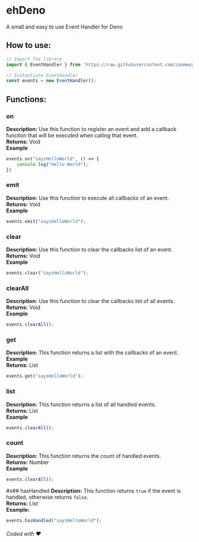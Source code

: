 # ehDeno
A small and easy to use Event Handler for Deno

## How to use:
```typescript
// Import the library
import { EventHandler } from 'https://raw.githubusercontent.com/sammwyy/ehDeno/master/ehdeno.ts';

// Instantiate EventHandler
const events = new EventHandler();
```

## Functions:
### on
**Description:** Use this function to register an event and add a callback function that will be executed when calling that event.  
**Returns:** Void  
**Example**  
```typescript
events.on("saysHelloWorld", () => {
    console.log("Hello World");
})
```


### emit
**Description:** Use this function to execute all callbacks of an event.  
**Returns:** Void  
**Example**  
```typescript
events.emit("saysHelloWorld");
```


### clear
**Description:** Use this function to clear the callbacks list of an event.  
**Returns:** Void  
**Example**  
```typescript
events.clear("saysHelloWorld");
```


### clearAll
**Description:** Use this function to clear the callbacks list of all events.  
**Returns:** Void  
**Example**  
```typescript
events.clearAll();
```


### get
**Description:** This function returns a list with the callbacks of an event.  
**Example**  
**Returns:** List  
```typescript
events.get("saysHelloWorld");
```


### list
**Description:** This function returns a list of all handled events.  
**Returns:** List  
**Example**  
```typescript
events.clearAll();
```


### count
**Description:** This function returns the count of handled events.  
**Returns:** Number  
**Example**  
```typescript
events.clearAll();
```


#x## hasHandled
**Description:** This function returns `true` if the event is handled, otherwise returns `false`.  
**Returns:** List  
**Example:**  
```typescript
events.hasHandled("saysHelloWorld");
```


###### Coded with ❤️
